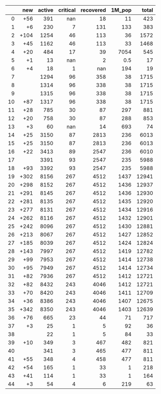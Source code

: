 |    |   new |   active |   critical |   recovered |   1M_pop |   total |
|---:|------:|---------:|-----------:|------------:|---------:|--------:|
|  0 |   +56 |      391 |        nan |          18 |     11   |     423 |
|  1 |    +6 |      230 |          7 |         131 |    133   |     383 |
|  2 |  +104 |     1254 |         46 |         113 |     36   |    1572 |
|  3 |   +45 |     1162 |         46 |         113 |     33   |    1468 |
|  4 |   +20 |      484 |         17 |          39 |   7054   |     545 |
|  5 |    +1 |       13 |        nan |           2 |      0.5 |      17 |
|  6 |    +4 |       18 |          1 |         nan |    194   |      19 |
|  7 |       |     1294 |         96 |         358 |     38   |    1715 |
|  8 |       |     1314 |         96 |         338 |     38   |    1715 |
|  9 |       |     1315 |         96 |         338 |     38   |    1715 |
| 10 |   +87 |     1317 |         96 |         338 |     38   |    1715 |
| 11 |   +28 |      785 |         30 |          87 |    297   |     881 |
| 12 |   +20 |      758 |         30 |          87 |    288   |     853 |
| 13 |    +3 |       60 |        nan |          14 |    693   |      74 |
| 14 |   +25 |     3150 |         87 |        2813 |    236   |    6013 |
| 15 |   +25 |     3150 |         87 |        2813 |    236   |    6013 |
| 16 |   +22 |     3413 |         89 |        2547 |    236   |    6010 |
| 17 |       |     3391 |         93 |        2547 |    235   |    5988 |
| 18 |   +93 |     3392 |         93 |        2547 |    235   |    5988 |
| 19 |  +302 |     8156 |        267 |        4512 |   1437   |   12941 |
| 20 |  +298 |     8152 |        267 |        4512 |   1436   |   12937 |
| 21 |  +291 |     8145 |        267 |        4512 |   1436   |   12930 |
| 22 |  +281 |     8135 |        267 |        4512 |   1435   |   12920 |
| 23 |  +277 |     8131 |        267 |        4512 |   1434   |   12916 |
| 24 |  +262 |     8116 |        267 |        4512 |   1432   |   12901 |
| 25 |  +242 |     8096 |        267 |        4512 |   1430   |   12881 |
| 26 |  +213 |     8067 |        267 |        4512 |   1427   |   12852 |
| 27 |  +185 |     8039 |        267 |        4512 |   1424   |   12824 |
| 28 |  +143 |     7997 |        267 |        4512 |   1419   |   12782 |
| 29 |   +99 |     7953 |        267 |        4512 |   1414   |   12738 |
| 30 |   +95 |     7949 |        267 |        4512 |   1414   |   12734 |
| 31 |   +82 |     7936 |        267 |        4512 |   1412   |   12721 |
| 32 |   +82 |     8432 |        243 |        4046 |   1412   |   12721 |
| 33 |   +70 |     8420 |        243 |        4046 |   1411   |   12709 |
| 34 |   +36 |     8386 |        243 |        4046 |   1407   |   12675 |
| 35 |  +342 |     8350 |        243 |        4046 |   1403   |   12639 |
| 36 |   +76 |      665 |         23 |          44 |     71   |     717 |
| 37 |    +3 |       25 |          1 |           5 |     92   |      36 |
| 38 |       |       22 |          1 |           5 |     84   |      33 |
| 39 |   +10 |      349 |          3 |         467 |    482   |     821 |
| 40 |       |      341 |          3 |         465 |    477   |     811 |
| 41 |   +55 |      348 |          4 |         458 |    477   |     811 |
| 42 |   +54 |      165 |          1 |          33 |      1   |     218 |
| 43 |   +41 |      114 |          1 |          33 |      1   |     164 |
| 44 |    +3 |       54 |          4 |           6 |    219   |      63 |